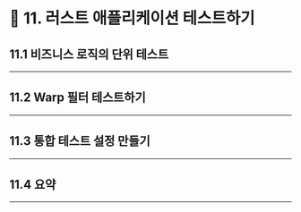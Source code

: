 # 🚦 11. 러스트 애플리케이션 테스트하기

## 11.1 비즈니스 로직의 단위 테스트

---



## 11.2 Warp 필터 테스트하기

---



## 11.3 통합 테스트 설정 만들기

---



## 11.4 요약

---


